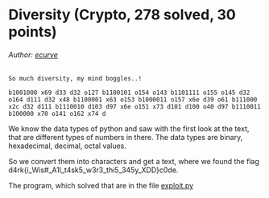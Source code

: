 # Diversity (Crypto, 278 solved, 30 points)
###### Author: [ecurve](https://github.com/Pascalao)

```
So much diversity, my mind boggles..!

b1001000 x69 d33 d32 o127 b1100101 o154 o143 b1101111 o155 o145 d32 o164 d111 d32 x48 b1100001 x63 o153 b1000011 o157 x6e d39 o61 b111000 x2c d32 d111 b1110010 d103 d97 x6e o151 x73 d101 d100 o40 d97 b1110011 b100000 x70 o141 o162 x74 d
```

We know the data types of python and saw with the first look at the text, that are different types of
numbers in there. 
The data types are binary, hexadecimal, decimal, octal values.

So we convert them into characters and get a text, where we found the flag d4rk{i_Wis#_A1l_t4sk5_w3r3_thi5_345y_XDD}c0de.

The program, which solved that are in the file [exploit.py](https://github.com/Lev9L-Team/ctf/tree/master/2018-08-16_hackcon/diversity/exploit.py)
